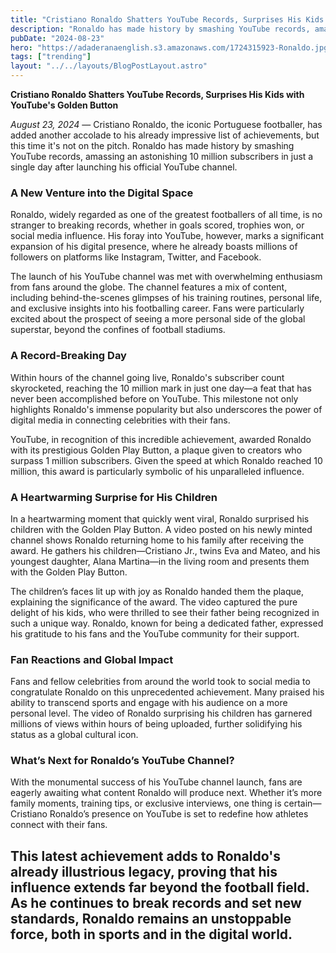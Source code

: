 ```yaml
---
title: "Cristiano Ronaldo Shatters YouTube Records, Surprises His Kids with YouTube's Golden Button"
description: "Ronaldo has made history by smashing YouTube records, amassing an astonishing 10 million subscribers in just a single day after launching his official YouTube channel."
pubDate: "2024-08-23"
hero: "https://adaderanaenglish.s3.amazonaws.com/1724315923-Ronaldo.jpg"
tags: ["trending"]
layout: "../../layouts/BlogPostLayout.astro"
---
```

**Cristiano Ronaldo Shatters YouTube Records, Surprises His Kids with YouTube's Golden Button**

*August 23, 2024* — Cristiano Ronaldo, the iconic Portuguese footballer, has added another accolade to his already impressive list of achievements, but this time it's not on the pitch. Ronaldo has made history by smashing YouTube records, amassing an astonishing 10 million subscribers in just a single day after launching his official YouTube channel.

### **A New Venture into the Digital Space**

Ronaldo, widely regarded as one of the greatest footballers of all time, is no stranger to breaking records, whether in goals scored, trophies won, or social media influence. His foray into YouTube, however, marks a significant expansion of his digital presence, where he already boasts millions of followers on platforms like Instagram, Twitter, and Facebook.

The launch of his YouTube channel was met with overwhelming enthusiasm from fans around the globe. The channel features a mix of content, including behind-the-scenes glimpses of his training routines, personal life, and exclusive insights into his footballing career. Fans were particularly excited about the prospect of seeing a more personal side of the global superstar, beyond the confines of football stadiums.

### **A Record-Breaking Day**

Within hours of the channel going live, Ronaldo's subscriber count skyrocketed, reaching the 10 million mark in just one day—a feat that has never been accomplished before on YouTube. This milestone not only highlights Ronaldo's immense popularity but also underscores the power of digital media in connecting celebrities with their fans.

YouTube, in recognition of this incredible achievement, awarded Ronaldo with its prestigious Golden Play Button, a plaque given to creators who surpass 1 million subscribers. Given the speed at which Ronaldo reached 10 million, this award is particularly symbolic of his unparalleled influence.

### **A Heartwarming Surprise for His Children**

In a heartwarming moment that quickly went viral, Ronaldo surprised his children with the Golden Play Button. A video posted on his newly minted channel shows Ronaldo returning home to his family after receiving the award. He gathers his children—Cristiano Jr., twins Eva and Mateo, and his youngest daughter, Alana Martina—in the living room and presents them with the Golden Play Button.

The children’s faces lit up with joy as Ronaldo handed them the plaque, explaining the significance of the award. The video captured the pure delight of his kids, who were thrilled to see their father being recognized in such a unique way. Ronaldo, known for being a dedicated father, expressed his gratitude to his fans and the YouTube community for their support.

### **Fan Reactions and Global Impact**

Fans and fellow celebrities from around the world took to social media to congratulate Ronaldo on this unprecedented achievement. Many praised his ability to transcend sports and engage with his audience on a more personal level. The video of Ronaldo surprising his children has garnered millions of views within hours of being uploaded, further solidifying his status as a global cultural icon.

### **What’s Next for Ronaldo’s YouTube Channel?**

With the monumental success of his YouTube channel launch, fans are eagerly awaiting what content Ronaldo will produce next. Whether it’s more family moments, training tips, or exclusive interviews, one thing is certain—Cristiano Ronaldo’s presence on YouTube is set to redefine how athletes connect with their fans.

This latest achievement adds to Ronaldo's already illustrious legacy, proving that his influence extends far beyond the football field. As he continues to break records and set new standards, Ronaldo remains an unstoppable force, both in sports and in the digital world.
---